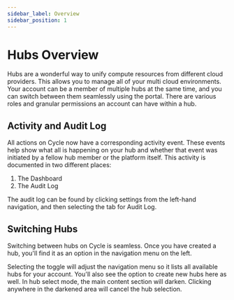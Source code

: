 ```yaml
---
sidebar_label: Overview
sidebar_position: 1
---
```


# Hubs Overview
Hubs are a wonderful way to unify compute resources from different cloud providers. This allows you to manage all of your multi cloud environments. Your account can be a member of multiple hubs at the same time, and you can switch between them seamlessly using the portal. There are various roles and granular permissions an account can have within a hub.

## Activity and Audit Log
All actions on Cycle now have a corresponding activity event. These events help show what all is happening on your hub and whether that event was initiated by a fellow hub member or the platform itself. This activity is documented in two different places:


1. The Dashboard
2. The Audit Log

The audit log can be found by clicking settings from the left-hand navigation, and then selecting the tab for  Audit Log.


## Switching Hubs
Switching between hubs on Cycle is seamless. Once you have created a hub, you'll find it as an option in the navigation menu on the left.

Selecting the toggle will adjust the navigation menu so it lists all available hubs for your account. You'll also see the option to create new hubs here as well. In hub select mode, the main content section will darken. Clicking anywhere in the darkened area will cancel the hub selection.